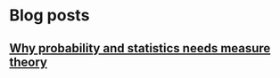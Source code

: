 # Blog posts

<script src="https://cdn.mathjax.org/mathjax/latest/MathJax.js?config=TeX-AMS-MML_HTMLorMML" type="text/javascript"></script>

## [Why probability and statistics needs measure theory](2021-06-16%20Measure%20theory%20in%20probability.md)
